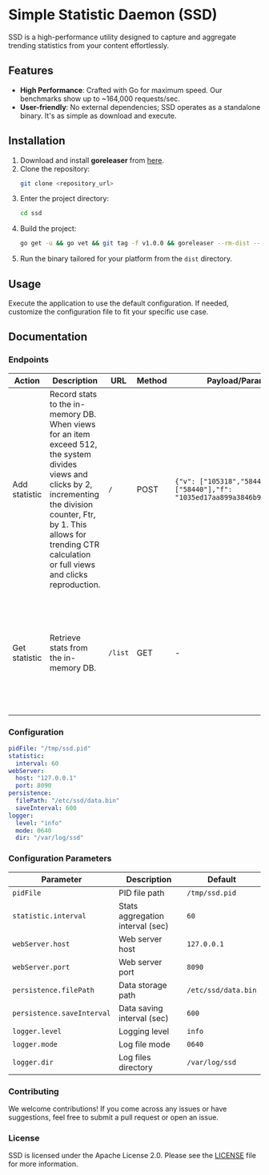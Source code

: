 # Simple Statistic Daemon (SSD)
SSD is a high-performance utility designed to capture and aggregate trending statistics from your content effortlessly.

## Features
- **High Performance**: Crafted with Go for maximum speed. Our benchmarks show up to ~164,000 requests/sec.
- **User-friendly**: No external dependencies; SSD operates as a standalone binary. It's as simple as download and execute.

## Installation
1. Download and install **goreleaser** from [here](https://goreleaser.com/install/).
2. Clone the repository:
    ```bash
    git clone <repository_url>
    ```
3. Enter the project directory:
    ```bash
    cd ssd
    ```
4. Build the project:
    ```bash
    go get -u && go vet && git tag -f v1.0.0 && goreleaser --rm-dist --skip-publish --skip-validate
    ```
5. Run the binary tailored for your platform from the `dist` directory.

## Usage
Execute the application to use the default configuration. If needed, customize the configuration file to fit your specific use case.

## Documentation
### Endpoints

| Action        | Description  | URL     | Method | Payload/Parameters | Response           | Notes |
|---------------|--------------|---------|--------|--------------------|--------------------|-------|
| Add statistic | Record stats to the in-memory DB. When views for an item exceed 512, the system divides views and clicks by 2, incrementing the division counter, Ftr, by 1. This allows for trending CTR calculation or full views and clicks reproduction. | `/` | POST   | `{"v": ["105318","58440"],"c": ["58440"],"f": "1035ed17aa899a3846b91b57021c2b4f"}` | Status: 201 Created | `v`: IDs of viewed content<br/>`c`: IDs of clicked content<br/>`f`: User fingerprint |
| Get statistic | Retrieve stats from the in-memory DB. | `/list` | GET | - | Status: 200 | JSON response with content ID as key. Includes trending clicks, views, and applied divisions. |

### Configuration
```yaml
pidFile: "/tmp/ssd.pid"
statistic:
  interval: 60
webServer:
  host: "127.0.0.1"
  port: 8090
persistence:
  filePath: "/etc/ssd/data.bin"
  saveInterval: 600
logger:
  level: "info"
  mode: 0640
  dir: "/var/log/ssd"
```
### Configuration Parameters

| Parameter               | Description                           | Default           |
|-------------------------|---------------------------------------|-------------------|
| `pidFile`               | PID file path                         | `/tmp/ssd.pid`    |
| `statistic.interval`    | Stats aggregation interval (sec)      | `60`              |
| `webServer.host`        | Web server host                       | `127.0.0.1`       |
| `webServer.port`        | Web server port                       | `8090`            |
| `persistence.filePath`  | Data storage path                     | `/etc/ssd/data.bin`|
| `persistence.saveInterval`| Data saving interval (sec)           | `600`             |
| `logger.level`          | Logging level                         | `info`            |
| `logger.mode`           | Log file mode                         | `0640`            |
| `logger.dir`            | Log files directory                   | `/var/log/ssd`    |

### Contributing

We welcome contributions! If you come across any issues or have suggestions, feel free to submit a pull request or open an issue.

### License

SSD is licensed under the Apache License 2.0. Please see the [LICENSE](./LICENSE) file for more information.


